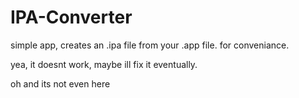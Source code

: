 # IPA-Converter
simple app, creates an .ipa file from your .app file.
for conveniance.

yea, it doesnt work, maybe ill fix it eventually.

oh and its not even here
